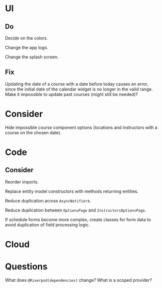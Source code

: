 # UI

## Do

Decide on the colors.

Change the app logo.

Change the splash screen.

## Fix

Updating the date of a course with a date before today causes an error, since 
the initial date of the calendar widget is no longer in the valid range.
Make it impossible to update past courses (might still be needed)?

# Consider

Hide impossible course component options (locations and instructors with a 
course on the chosen date).

# Code

## Consider

Reorder imports.

Replace entity model constructors with methods returning entities.

Reduce duplication across `AsyncNotifier`s.

Reduce duplication between `OptionsPage` and `InstructorsOptionsPage`.

If schedule forms become more complex, create classes for form data to avoid 
duplication of field processing logic.

# Cloud

# Questions

What does `@Riverpod(dependencies)` change? What is a scoped provider?